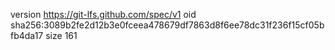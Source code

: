 version https://git-lfs.github.com/spec/v1
oid sha256:3089b2fe2d12b3e0fceea478679df7863d8f6ee78dc31f236f15cf05bfb4da17
size 161
